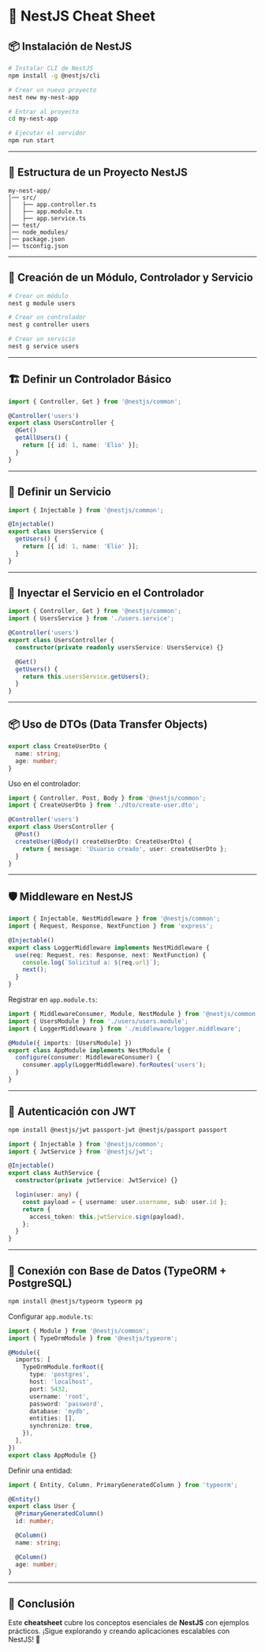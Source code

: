 # 📌 NestJS Cheat Sheet

## 📦 Instalación de NestJS

```bash
# Instalar CLI de NestJS
npm install -g @nestjs/cli

# Crear un nuevo proyecto
nest new my-nest-app

# Entrar al proyecto
cd my-nest-app

# Ejecutar el servidor
npm run start
```

---

## 📁 Estructura de un Proyecto NestJS

```
my-nest-app/
│── src/
│   ├── app.controller.ts
│   ├── app.module.ts
│   ├── app.service.ts
│── test/
│── node_modules/
│── package.json
│── tsconfig.json
```

---

## 🚀 Creación de un Módulo, Controlador y Servicio

```bash
# Crear un módulo
nest g module users

# Crear un controlador
nest g controller users

# Crear un servicio
nest g service users
```

---

## 🏗️ Definir un Controlador Básico

```typescript
import { Controller, Get } from '@nestjs/common';

@Controller('users')
export class UsersController {
  @Get()
  getAllUsers() {
    return [{ id: 1, name: 'Elio' }];
  }
}
```

---

## 🔄 Definir un Servicio

```typescript
import { Injectable } from '@nestjs/common';

@Injectable()
export class UsersService {
  getUsers() {
    return [{ id: 1, name: 'Elio' }];
  }
}
```

---

## 🔗 Inyectar el Servicio en el Controlador

```typescript
import { Controller, Get } from '@nestjs/common';
import { UsersService } from './users.service';

@Controller('users')
export class UsersController {
  constructor(private readonly usersService: UsersService) {}

  @Get()
  getUsers() {
    return this.usersService.getUsers();
  }
}
```

---

## 📦 Uso de DTOs (Data Transfer Objects)

```typescript
export class CreateUserDto {
  name: string;
  age: number;
}
```

Uso en el controlador:
```typescript
import { Controller, Post, Body } from '@nestjs/common';
import { CreateUserDto } from './dto/create-user.dto';

@Controller('users')
export class UsersController {
  @Post()
  createUser(@Body() createUserDto: CreateUserDto) {
    return { message: 'Usuario creado', user: createUserDto };
  }
}
```

---

## 🛡️ Middleware en NestJS

```typescript
import { Injectable, NestMiddleware } from '@nestjs/common';
import { Request, Response, NextFunction } from 'express';

@Injectable()
export class LoggerMiddleware implements NestMiddleware {
  use(req: Request, res: Response, next: NextFunction) {
    console.log(`Solicitud a: ${req.url}`);
    next();
  }
}
```

Registrar en `app.module.ts`:
```typescript
import { MiddlewareConsumer, Module, NestModule } from '@nestjs/common';
import { UsersModule } from './users/users.module';
import { LoggerMiddleware } from './middleware/logger.middleware';

@Module({ imports: [UsersModule] })
export class AppModule implements NestModule {
  configure(consumer: MiddlewareConsumer) {
    consumer.apply(LoggerMiddleware).forRoutes('users');
  }
}
```

---

## 🔑 Autenticación con JWT

```bash
npm install @nestjs/jwt passport-jwt @nestjs/passport passport
```

```typescript
import { Injectable } from '@nestjs/common';
import { JwtService } from '@nestjs/jwt';

@Injectable()
export class AuthService {
  constructor(private jwtService: JwtService) {}

  login(user: any) {
    const payload = { username: user.username, sub: user.id };
    return {
      access_token: this.jwtService.sign(payload),
    };
  }
}
```

---

## 📡 Conexión con Base de Datos (TypeORM + PostgreSQL)

```bash
npm install @nestjs/typeorm typeorm pg
```

Configurar `app.module.ts`:
```typescript
import { Module } from '@nestjs/common';
import { TypeOrmModule } from '@nestjs/typeorm';

@Module({
  imports: [
    TypeOrmModule.forRoot({
      type: 'postgres',
      host: 'localhost',
      port: 5432,
      username: 'root',
      password: 'password',
      database: 'mydb',
      entities: [],
      synchronize: true,
    }),
  ],
})
export class AppModule {}
```

Definir una entidad:
```typescript
import { Entity, Column, PrimaryGeneratedColumn } from 'typeorm';

@Entity()
export class User {
  @PrimaryGeneratedColumn()
  id: number;

  @Column()
  name: string;

  @Column()
  age: number;
}
```

---

## 🚀 Conclusión
Este **cheatsheet** cubre los conceptos esenciales de **NestJS** con ejemplos prácticos. ¡Sigue explorando y creando aplicaciones escalables con NestJS! 🚀
